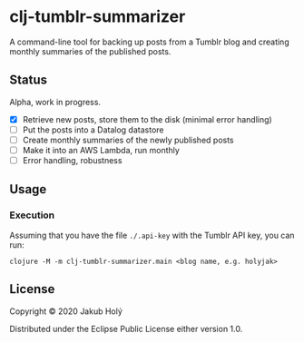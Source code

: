 # clj-tumblr-summarizer

A command-line tool for backing up posts from a Tumblr blog and creating monthly summaries of the published posts.

## Status

Alpha, work in progress.

* [x] Retrieve new posts, store them to the disk (minimal error handling)
* [ ] Put the posts into a Datalog datastore
* [ ] Create monthly summaries of the newly published posts
* [ ] Make it into an AWS Lambda, run monthly
* [ ] Error handling, robustness

## Usage

### Execution

Assuming that you have the file `./.api-key` with the 
Tumblr API key, you can run:

    clojure -M -m clj-tumblr-summarizer.main <blog name, e.g. holyjak>

## License

Copyright © 2020 Jakub Holý

Distributed under the Eclipse Public License either version 1.0. 

